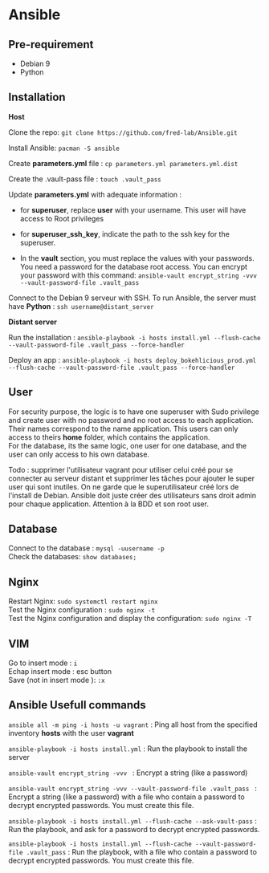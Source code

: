 # Ansible

## Pre-requirement
- Debian 9
- Python

## Installation
**Host**  

Clone the repo: ```git clone https://github.com/fred-lab/Ansible.git```  

Install Ansible: ```pacman -S ansible```

Create **parameters.yml** file : ```cp parameters.yml parameters.yml.dist```  

Create the .vault-pass file : ```touch .vault_pass```  

Update **parameters.yml** with adequate information :
- for **superuser**, replace **user** with your username. This user will have access to Root privileges

- for **superuser_ssh_key**, indicate the path to the ssh key for the superuser.

- In the **vault** section, you must replace the values with your passwords. You need a password for the database root access. You can encrypt your password with this command:
```ansible-vault encrypt_string -vvv --vault-password-file .vault_pass ```  

Connect to the Debian 9 serveur with SSH. To run Ansible, the server must have **Python** : ```ssh username@distant_server``` 

**Distant server**

Run the installation : ```ansible-playbook -i hosts install.yml --flush-cache --vault-password-file .vault_pass --force-handler```  

Deploy an app : ```ansible-playbook -i hosts deploy_bokehlicious_prod.yml  --flush-cache --vault-password-file .vault_pass --force-handler```  
 

## User
For security purpose, the logic is to have one superuser with Sudo privilege and create user with no password and no root access to each application. Their names correspond to the name application. 
This users can only access to theirs **home** folder, which contains the application.  
For the database, its the same logic, one user for one database, and the user can only access to his own database.  

Todo : supprimer l'utilisateur vagrant pour utiliser celui créé pour se connecter au serveur distant et supprimer les tâches pour ajouter le super user qui sont inutiles. On ne garde que le superutilisateur créé lors de l'install de Debian. Ansible doit juste créer des utilisateurs sans droit admin pour chaque application. Attention à la BDD et son root user.

## Database  
Connect to the database : ```mysql -uusername -p```  
Check the databases: ```show databases;```  

## Nginx  
Restart Nginx: ```sudo systemctl restart nginx```  
Test the Nginx configuration : ```sudo nginx -t```  
Test the Nginx configuration and display the configuration: ```sudo nginx -T```  

## VIM
Go to insert mode : ```i```  
Echap insert mode : esc button  
Save (not in insert mode ): ```:x```

## Ansible Usefull commands
```ansible all -m ping -i hosts -u vagrant``` : Ping all host from the specified inventory **hosts** with the user **vagrant**  

```ansible-playbook -i hosts install.yml``` : Run the playbook to install the server

```ansible-vault encrypt_string -vvv ``` : Encrypt a string (like a password)

```ansible-vault encrypt_string -vvv --vault-password-file .vault_pass ``` : Encrypt a string (like a password) with a file who contain a password to decrypt encrypted passwords. You must create this file.

```ansible-playbook -i hosts install.yml --flush-cache --ask-vault-pass``` : Run the playbook, and ask for a password to decrypt encrypted passwords.

```ansible-playbook -i hosts install.yml --flush-cache --vault-password-file .vault_pass``` : Run the playbook, with a file who contain a password to decrypt encrypted passwords. You must create this file.

